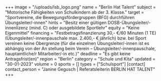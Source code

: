 +++
image = "/uploads/lsb_logo.png"
name = "Berlin Hat Talent"
subject = "Motorische Fähigkeiten von Schulkindern ab der 3. Klasse."
target = "Sportvereine, die Bewegungsfördergruppen (BFG) durchführen Übungsleiter/-innen"
hints = "Besitz einer gültigen DOSB-Übungsleiter/-innenlizenz (mind. C) oder ausgebildete Sportlehr"
equity = "Keine Eigenmittel"
financing = "Festbetragsfinanzierung 30,- €/60 Minuten (1 TE) (Übungsleiter/-innenpauschale max. 2.400,- € jährlich) bzw. bei Sport vereinen keine Obergrenze (für die einzelnen Übungsleiter/-innen ist es abhängig von der An stellung beim Verein – Übungsleiter/-innenpauschale, hauptamtliche/r Mitarbeiter/-in etc.)"
deadline = "Es gibt keine Antragsfrist(en)"
region = "Berlin"
category = "Schule und Kita"
updated = "30-01-2023"
volume = 0
sports = []
types = ["Schulsport"]
[contact]
contact_person = "Janine Gegusch | Referatsleiterin BERLIN HAT TALENT"
+++